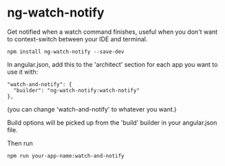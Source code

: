 # ng-watch-notify

Get notified when a watch command finishes, useful when you don't want to context-switch between your IDE and terminal.

```npm install ng-watch-notify --save-dev```

In angular.json, add this to the 'architect' section for each app you want to use it with:

```
"watch-and-notify": {
  "builder": "ng-watch-notify:watch-notify"
},
```

(you can change 'watch-and-notify' to whatever you want.)

Build options will be picked up from the 'build' builder in your angular.json file.

Then run

`npm run your-app-name:watch-and-notify`